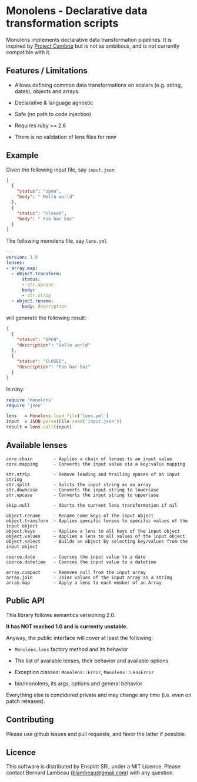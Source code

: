 # Monolens - Declarative data transformation scripts

Monolens implements declarative data transformation
pipelines. It is inspired by [Project Cambria](https://www.inkandswitch.com/cambria/)
but is not as ambitious, and is not currently compatible with it.

## Features / Limitations

* Allows defining common data transformations on scalars
  (e.g. string, dates), objects and arrays.
* Declarative & language agnostic
* Safe (no path to code injection)

* Requires ruby >= 2.6
* There is no validation of lens files for now

## Example

Given the following input file, say `input.json`:

```json
[
  {
    "status": "open",
    "body": " Hello world"
  },
  {
    "status": "closed",
    "body": " Foo bar baz"
  }
]
```

The following monolens file, say `lens.yml`

```yaml
---
version: 1.0
lenses:
- array.map:
  - object.transform:
      status:
      - str.upcase
      body:
      - str.strip
  - object.rename:
      body: description
```

will generate the following result:

```json
[
  {
    "status": "OPEN",
    "description": "Hello world"
  },
  {
    "status": "CLOSED",
    "description": "Foo bar baz"
  }
]
```

In ruby:

```ruby
require 'monolens'
require 'json'

lens   = Monolens.load_file('lens.yml')
input  = JSON.parse(File.read('input.json'))
result = lens.call(input)
```

## Available lenses

```
core.chain        - Applies a chain of lenses to an input value
core.mapping      - Converts the input value via a key:value mapping

str.strip         - Remove leading and trailing spaces of an input string
str.split         - Splits the input string as an array
str.downcase      - Converts the input string to lowercase
str.upcase        - Converts the input string to uppercase

skip.null         - Aborts the current lens transformation if nil

object.rename     - Rename some keys of the input object
object.transform  - Applies specific lenses to specific values of the input object
object.keys       - Applies a lens to all keys of the input object
object.values     - Applies a lens to all values of the input object
object.select     - Builds an object by selecting key/values from the input object

coerce.date       - Coerces the input value to a date
coerce.datetime   - Coerces the input value to a datetime

array.compact     - Removes null from the input array
array.join        - Joins values of the input array as a string
array.map         - Apply a lens to each member of an Array
```

## Public API

This library follows semantics versioning 2.0.

**It has NOT reached 1.0 and is currently unstable.**

Anyway, the public interface will cover at least the following:

* `Monolens.lens` factory method and its behavior

* The list of available lenses, their behavior and available options.

* Exception classes: `Monolens::Error`, `Monolens::LensError`

* bin/monolens, its args, options and general behavior

Everything else is condidered private and may change any time
(i.e. even on patch releases).

## Contributing

Please use github issues and pull requests, and favor the latter if possible.

## Licence

This software is distributed by Enspirit SRL under a MIT Licence. Please
contact Bernard Lambeau (blambeau@gmail.com) with any question.
